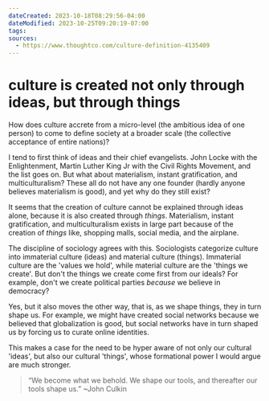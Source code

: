 ```yaml
---
dateCreated: 2023-10-18T08:29:56-04:00
dateModified: 2023-10-25T09:20:19-07:00
tags: 
sources:
  - https://www.thoughtco.com/culture-definition-4135409
---
```

# culture is created not only through ideas, but through things

How does culture accrete from a micro-level (the ambitious idea of one person) to come to define society at a broader scale (the collective acceptance of entire nations)?

I tend to first think of ideas and their chief evangelists. John Locke with the Enlightenment, Martin Luther King Jr with the Civil Rights Movement, and the list goes on. But what about materialism, instant gratification, and multiculturalism? These all do not have any one founder (hardly anyone believes materialism is good), and yet why do they still exist?

It seems that the creation of culture cannot be explained through ideas alone, because it is also created through *things*. Materialism, instant gratification, and multiculturalism exists in large part because of the creation of *things* like, shopping malls, social media, and the airplane.

The discipline of sociology agrees with this. Sociologists categorize culture into immaterial culture (ideas) and material culture (things). Immaterial culture are the 'values we hold', while material culture are the 'things we create'. But don't the things we create come first from our ideals? For example, don't we create political parties *because* we believe in democracy?

Yes, but it also moves the other way, that is, as we shape things, they in turn shape us. For example, we might have created social networks because we believed that globalization is good, but social networks have in turn shaped us by forcing us to curate online identities. 

This makes a case for the need to be hyper aware of not only our cultural 'ideas', but also our cultural 'things', whose formational power I would argue are much stronger.

> “We become what we behold. We shape our tools, and thereafter our tools shape us.” ~John Culkin